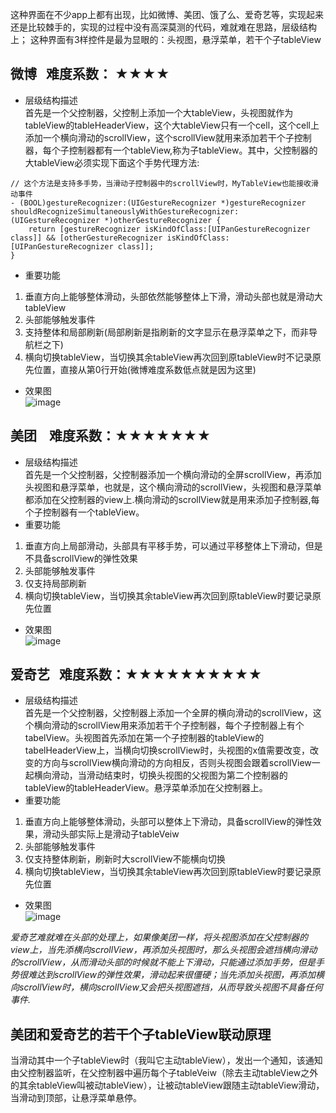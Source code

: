 这种界面在不少app上都有出现，比如微博、美团、饿了么、爱奇艺等，实现起来还是比较棘手的，实现的过程中没有高深莫测的代码，难就难在思路，层级结构上；
这种界面有3样控件是最为显眼的：头视图，悬浮菜单，若干个子tableView
## 微博    难度系数： ★★★★
* 层级结构描述    
首先是一个父控制器，父控制上添加一个大tableView，头视图就作为tableView的tableHeaderView，这个大tableView只有一个cell，这个cell上添加一个横向滑动的scrollView，这个scrollView就用来添加若干个子控制器，每个子控制器都有一个tableView,称为子tableView。其中，父控制器的大tableView必须实现下面这个手势代理方法:
```
// 这个方法是支持多手势，当滑动子控制器中的scrollView时，MyTableView也能接收滑动事件
- (BOOL)gestureRecognizer:(UIGestureRecognizer *)gestureRecognizer shouldRecognizeSimultaneouslyWithGestureRecognizer:(UIGestureRecognizer *)otherGestureRecognizer {
    return [gestureRecognizer isKindOfClass:[UIPanGestureRecognizer class]] && [otherGestureRecognizer isKindOfClass:[UIPanGestureRecognizer class]];
}
```
* 重要功能
1. 垂直方向上能够整体滑动，头部依然能够整体上下滑，滑动头部也就是滑动大tableView
2. 头部能够触发事件
3. 支持整体和局部刷新(局部刷新是指刷新的文字显示在悬浮菜单之下，而非导航栏之下)
4. 横向切换tableView，当切换其余tableView再次回到原tableView时不记录原先位置，直接从第0行开始(微博难度系数低点就是因为这里)
* 效果图   
![image](https://github.com/SPStore/HVScrollView/blob/master/微博.gif)
## 美团    难度系数：★★★★★★★
* 层级结构描述    
首先是一个父控制器，父控制器添加一个横向滑动的全屏scrollView，再添加头视图和悬浮菜单，也就是，这个横向滑动的scrollView，头视图和悬浮菜单都添加在父控制器的view上.横向滑动的scrollView就是用来添加子控制器,每个子控制器有一个tableView。
* 重要功能
1. 垂直方向上局部滑动，头部具有平移手势，可以通过平移整体上下滑动，但是不具备scrollView的弹性效果
2. 头部能够触发事件
3. 仅支持局部刷新
4. 横向切换tableView，当切换其余tableView再次回到原tableView时要记录原先位置
* 效果图   
![image](https://github.com/SPStore/HVScrollView/blob/master/美团.gif)
## 爱奇艺    难度系数：★★★★★★★★★★
* 层级结构描述        
首先是一个父控制器，父控制器上添加一个全屏的横向滑动的scrollView，这个横向滑动的scrollView用来添加若干个子控制器，每个子控制器上有个tabelView。头视图首先添加在第一个子控制器的tableView的tabelHeaderView上，当横向切换scrollView时，头视图的x值需要改变，改变的方向与scrollView横向滑动的方向相反，否则头视图会跟着scrollView一起横向滑动，当滑动结束时，切换头视图的父视图为第二个控制器的tableView的tableHeaderView。悬浮菜单添加在父控制器上。
* 重要功能
1. 垂直方向上能够整体滑动，头部可以整体上下滑动，具备scrollView的弹性效果，滑动头部实际上是滑动子tableVeiw
2. 头部能够触发事件
3. 仅支持整体刷新，刷新时大scrollView不能横向切换
4. 横向切换tableView，当切换其余tableView再次回到原tableView时要记录原先位置
* 效果图   
![image](https://github.com/SPStore/HVScrollView/blob/master/爱奇艺.gif)

*爱奇艺难就难在头部的处理上，如果像美团一样，将头视图添加在父控制器的view上，当先添横向scrollView，再添加头视图时，那么头视图会遮挡横向滑动的scrollView，从而滑动头部的时候就不能上下滑动，只能通过添加手势，但是手势很难达到scrollView的弹性效果，滑动起来很僵硬；当先添加头视图，再添加横向scrollView时，横向scrollView又会把头视图遮挡，从而导致头视图不具备任何事件.*

## 美团和爱奇艺的若干个子tableView联动原理
当滑动其中一个子tableView时（我叫它主动tableView），发出一个通知，该通知由父控制器监听，在父控制器中遍历每个子tableVeiw（除去主动tableView之外的其余tableView叫被动tableView），让被动tableView跟随主动tableView滑动，当滑动到顶部，让悬浮菜单悬停。
